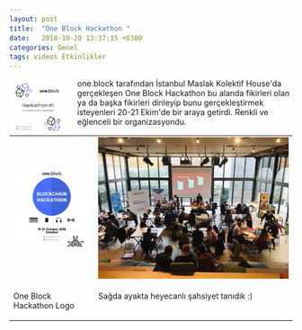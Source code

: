 ```yaml
---
layout: post
title:  "One Block Hackathon "
date:   2018-10-20 13:37:15 +0300
categories: Genel
tags: videos Etkinlikler
---
```




<img align="left" src="/assets/one_block_hackathon_4.png" style="width:20%; padding-right:20px"> 
one.block tarafından İstanbul Maslak Kolektif House'da gerçekleşen One Block Hackathon bu alanda fikirleri olan ya da başka fikirleri dinleyip bunu gerçekleştirmek isteyenleri 20-21 Ekim'de bir araya getirdi. Renkli ve eğlenceli bir organizasyondu.  
&nbsp;
&nbsp;

<br />


<table><tr><td style="width:30%">
<img src="/assets/one_block_hackathon_5.png">
</td>
<td style="width:70%">
<img src="/assets/one_block_hackathon_3.png">
   </td></tr>
<tr><td style="width:30%; vertical-align:top">
<p>
One Block Hackathon Logo
</p></td>
<td style="width:70%; vertical-align:top">
<p>
Sağda ayakta heyecanlı şahsiyet tanıdık :) 
</p>
</td></tr>
</table>
